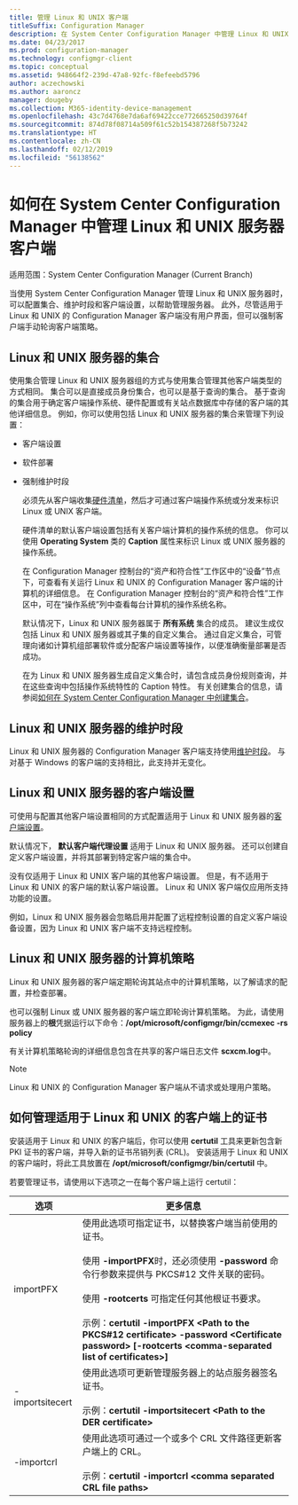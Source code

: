 ```yaml
---
title: 管理 Linux 和 UNIX 客户端
titleSuffix: Configuration Manager
description: 在 System Center Configuration Manager 中管理 Linux 和 UNIX 服务器上的客户端。
ms.date: 04/23/2017
ms.prod: configuration-manager
ms.technology: configmgr-client
ms.topic: conceptual
ms.assetid: 948664f2-239d-47a8-92fc-f8efeebd5796
author: aczechowski
ms.author: aaroncz
manager: dougeby
ms.collection: M365-identity-device-management
ms.openlocfilehash: 43c7d4768e7da6af69422cce772665250d39764f
ms.sourcegitcommit: 874d78f08714a509f61c52b154387268f5b73242
ms.translationtype: HT
ms.contentlocale: zh-CN
ms.lasthandoff: 02/12/2019
ms.locfileid: "56138562"
---
```

# <a name="how-to-manage-clients-for-linux-and-unix-servers-in-system-center-configuration-manager"></a>如何在 System Center Configuration Manager 中管理 Linux 和 UNIX 服务器客户端

适用范围：System Center Configuration Manager (Current Branch)

当使用 System Center Configuration Manager 管理 Linux 和 UNIX 服务器时，可以配置集合、维护时段和客户端设置，以帮助管理服务器。 此外，尽管适用于 Linux 和 UNIX 的 Configuration Manager 客户端没有用户界面，但可以强制客户端手动轮询客户端策略。

##  <a name="BKMK_CollectionsforLnU"></a> Linux 和 UNIX 服务器的集合  
 使用集合管理 Linux 和 UNIX 服务器组的方式与使用集合管理其他客户端类型的方式相同。 集合可以是直接成员身份集合，也可以是基于查询的集合。 基于查询的集合用于确定客户端操作系统、硬件配置或有关站点数据库中存储的客户端的其他详细信息。 例如，你可以使用包括 Linux 和 UNIX 服务器的集合来管理下列设置：  

- 客户端设置  

- 软件部署  

- 强制维护时段  

  必须先从客户端收集[硬件清单](../../../core/clients/manage/inventory/hardware-inventory-for-linux-and-unix.md)，然后才可通过客户端操作系统或分发来标识 Linux 或 UNIX 客户端。  

  硬件清单的默认客户端设置包括有关客户端计算机的操作系统的信息。 你可以使用 **Operating System** 类的 **Caption** 属性来标识 Linux 或 UNIX 服务器的操作系统。  

  在 Configuration Manager 控制台的“资产和符合性”工作区中的“设备”节点下，可查看有关运行 Linux 和 UNIX 的 Configuration Manager 客户端的计算机的详细信息。 在 Configuration Manager 控制台的“资产和符合性”工作区中，可在“操作系统”列中查看每台计算机的操作系统名称。  

  默认情况下，Linux 和 UNIX 服务器属于 **所有系统** 集合的成员。 建议生成仅包括 Linux 和 UNIX 服务器或其子集的自定义集合。 通过自定义集合，可管理向诸如计算机组部署软件或分配客户端设置等操作，以便准确衡量部署是否成功。   

  在为 Linux 和 UNIX 服务器生成自定义集合时，请包含成员身份规则查询，并在这些查询中包括操作系统特性的 Caption 特性。 有关创建集合的信息，请参阅[如何在 System Center Configuration Manager 中创建集合](../../../core/clients/manage/collections/create-collections.md)。  

##  <a name="BKMK_MaintenanceWindowsforLnU"></a> Linux 和 UNIX 服务器的维护时段  
 Linux 和 UNIX 服务器的 Configuration Manager 客户端支持使用[维护时段](../../../core/clients/manage/collections/use-maintenance-windows.md)。 与对基于 Windows 的客户端的支持相比，此支持并无变化。  

##  <a name="BKMK_ClientSettingsforLnU"></a> Linux 和 UNIX 服务器的客户端设置  
 可使用与配置其他客户端设置相同的方式配置适用于 Linux 和 UNIX 服务器的[客户端设置](../../../core/clients/deploy/configure-client-settings.md)。  

 默认情况下， **默认客户端代理设置** 适用于 Linux 和 UNIX 服务器。 还可以创建自定义客户端设置，并将其部署到特定客户端的集合中。  

 没有仅适用于 Linux 和 UNIX 客户端的其他客户端设置。 但是，有不适用于 Linux 和 UNIX 的客户端的默认客户端设置。 Linux 和 UNIX 客户端仅应用所支持功能的设置。  

 例如，Linux 和 UNIX 服务器会忽略启用并配置了远程控制设置的自定义客户端设备设置，因为 Linux 和 UNIX 客户端不支持远程控制。  

##  <a name="BKMK_PolicyforLnU"><a name="BKMK_PolicyforLnU"></a> Linux 和 UNIX 服务器的计算机策略  
 Linux 和 UNIX 服务器的客户端定期轮询其站点中的计算机策略，以了解请求的配置，并检查部署。  

 也可以强制 Linux 或 UNIX 服务器的客户端立即轮询计算机策略。 为此，请使用服务器上的**根**凭据运行以下命令：**/opt/microsoft/configmgr/bin/ccmexec -rs policy**  

 有关计算机策略轮询的详细信息包含在共享的客户端日志文件 **scxcm.log**中。  

> [!NOTE]  
>  Linux 和 UNIX 的 Configuration Manager 客户端从不请求或处理用户策略。  

##  <a name="BKMK_ManageLinuxCerts"></a> 如何管理适用于 Linux 和 UNIX 的客户端上的证书  
 安装适用于 Linux 和 UNIX 的客户端后，你可以使用 **certutil** 工具来更新包含新 PKI 证书的客户端，并导入新的证书吊销列表 (CRL)。 安装适用于 Linux 和 UNIX 的客户端时，将此工具放置在 **/opt/microsoft/configmgr/bin/certutil** 中。 

 若要管理证书，请使用以下选项之一在每个客户端上运行 certutil：  

|选项|更多信息|  
|------------|----------------------|  
|importPFX|使用此选项可指定证书，以替换客户端当前使用的证书。<br /><br /> 使用 **-importPFX**时，还必须使用 **-password** 命令行参数来提供与 PKCS#12 文件关联的密码。<br /><br /> 使用 **-rootcerts** 可指定任何其他根证书要求。<br /><br /> 示例：**certutil -importPFX &lt;Path to the PKCS#12 certificate> -password &lt;Certificate password\> [-rootcerts &lt;comma-separated list of certificates>]**|  
|-importsitecert|使用此选项可更新管理服务器上的站点服务器签名证书。<br /><br /> 示例：**certutil -importsitecert &lt;Path to the DER certificate\>**|  
|-importcrl|使用此选项可通过一个或多个 CRL 文件路径更新客户端上的 CRL。<br /><br /> 示例：**certutil -importcrl &lt;comma separated CRL file paths\>**|  

